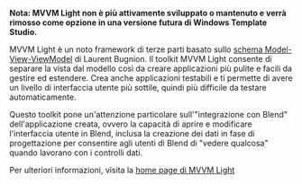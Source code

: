 ﻿**Nota: MVVM Light non è più attivamente sviluppato o mantenuto e verrà rimosso come opzione in una versione futura di Windows Template Studio.**

MVVM Light è un noto framework di terze parti basato sullo [schema Model-View-ViewModel](https://en.wikipedia.org/wiki/Model%E2%80%93view%E2%80%93viewmodel) di Laurent Bugnion. Il toolkit MVVM Light consente di separare la vista dal modello così da creare applicazioni più pulite e facili da gestire ed estendere. Crea anche applicazioni testabili e ti permette di avere un livello di interfaccia utente più sottile, quindi più difficile da testare automaticamente.

Questo toolkit pone un'attenzione particolare sull'"integrazione con Blend" dell'applicazione creata, ovvero la capacità di aprire e modificare l'interfaccia utente in Blend, inclusa la creazione dei dati in fase di progettazione per consentire agli utenti di Blend di "vedere qualcosa" quando lavorano con i controlli dati.

Per ulteriori informazioni, visita la [home page di MVVM Light](http://www.mvvmlight.net/)
